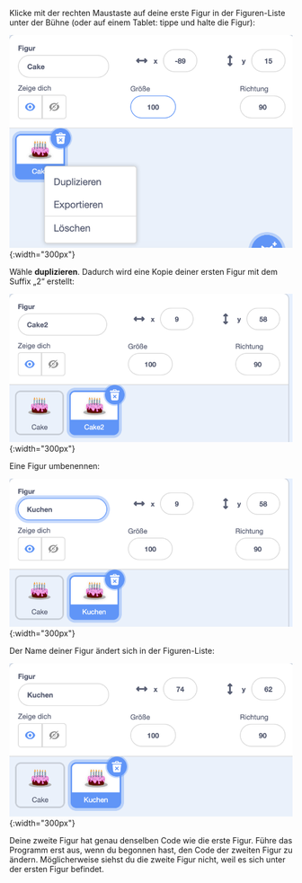 Klicke mit der rechten Maustaste auf deine erste Figur in der Figuren-Liste unter der Bühne (oder auf einem Tablet: tippe und halte die Figur):

![Die Figuren-Liste mit der ersten hervorgehobenen Figur und einem Popup-Menü mit den Optionen „Duplizieren“, „Exportieren“ und „Löschen“.](images/challenge1-right-click-sprite.png){:width="300px"}

Wähle **duplizieren**. Dadurch wird eine Kopie deiner ersten Figur mit dem Suffix „2“ erstellt:

![Die Figuren-Liste zeigt die erste Figur und die neue (duplizierte) Figur.](images/challenge1-duplicate-sprite.png){:width="300px"}

Eine Figur umbenennen:

![Der Figuren-Bereich mit hervorgehobenem „Figuren“-Feld.](images/challenge1-rename-sprite.png){:width="300px"}

Der Name deiner Figur ändert sich in der Figuren-Liste:

![Die Figuren-Liste zeigt die duplizierte Figur mit einem neuen Namen.](images/challenge1-sprite-list.png){:width="300px"}

Deine zweite Figur hat genau denselben Code wie die erste Figur. Führe das Programm erst aus, wenn du begonnen hast, den Code der zweiten Figur zu ändern. Möglicherweise siehst du die zweite Figur nicht, weil es sich unter der ersten Figur befindet.
